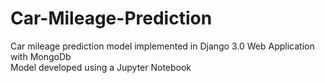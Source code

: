 # Car-Mileage-Prediction

Car mileage prediction model implemented in Django 3.0 Web Application with MongoDb
<br>
Model developed using a Jupyter Notebook
